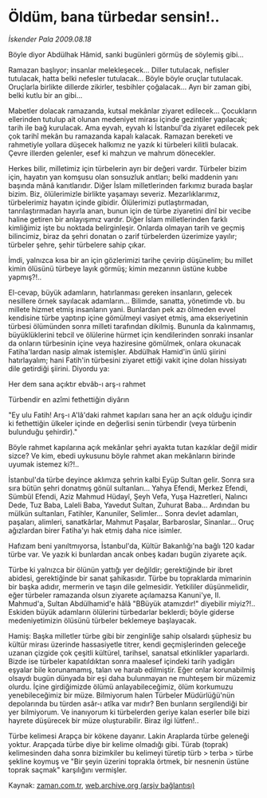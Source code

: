 # Öldüm, bana türbedar sensin!..

*İskender Pala 2009.08.18*

<tr><td class="metin" colspan="2" style="padding-top: 20px; padding-left: 5px; padding-right: 10px;">Böyle diyor Abdülhak Hâmid, sanki bugünleri görmüş de söylemiş gibi...</td></tr><tr><td class="metin" colspan="2" style="padding-top: 20px; padding-left: 5px; padding-right: 10px;"><p>Ramazan başlıyor; insanlar melekleşecek... Diller tutulacak, nefisler tutulacak, hatta belki nefesler tutulacak... Böyle böyle oruçlar tutulacak. Oruçlarla birlikte dillerde zikirler, tesbihler çoğalacak... Ayrı bir zaman gibi, belki kutlu bir an gibi... 
<p>Mabetler dolacak ramazanda, kutsal mekânlar ziyaret edilecek... Çocukların ellerinden tutulup ait olunan medeniyet mirası içinde gezintiler yapılacak; tarih ile bağ kurulacak. Ama eyvah, eyvah ki İstanbul'da ziyaret edilecek pek çok tarihî mekân bu ramazanda kapalı kalacak. Ramazan bereketi ve rahmetiyle yollara düşecek halkımız ne yazık ki türbeleri kilitli bulacak. Çevre illerden gelenler, esef ki mahzun ve mahrum dönecekler. 
<p>Herkes bilir, milletimiz için türbelerin ayrı bir değeri vardır. Türbeler bizim için, hayatın yan komşusu olan sonsuzluk anıtları; belki maddenin yanı başında mânâ kanıtlarıdır. Diğer İslam milletlerinden farkımız burada başlar bizim. Biz, ölülerimizle birlikte yaşamayı severiz. Mezarlıklarımız, türbelerimiz hayatın içinde gibidir. Ölülerimizi putlaştırmadan, tanrılaştırmadan hayırla anan, bunun için de türbe ziyaretini dinî bir vecibe haline getiren bir anlayışımız vardır. Diğer İslam milletlerinden farklı kimliğimiz işte bu noktada belirginleşir. Onlarda olmayan tarih ve geçmiş bilincimiz, biraz da şehri donatan o zarif türbelerden üzerimize yayılır; türbeler şehre, şehir türbelere sahip çıkar. 
<p>İmdi, yalnızca kısa bir an için gözlerimizi tarihe çevirip düşünelim; bu millet kimin ölüsünü türbeye layık görmüş; kimin mezarının üstüne kubbe yapmış?!.. 
<p>El-cevap, büyük adamların, hatırlanması gereken insanların, gelecek nesillere örnek sayılacak adamların... Bilimde, sanatta, yönetimde vb. bu millete hizmet etmiş insanların yani. Bunlardan pek azı ölmeden evvel kendisine türbe yaptırıp içine gömülmeyi vasiyet etmiş, ama ekseriyetinin türbesi ölümünden sonra milleti tarafından dikilmiş. Bununla da kalınmamış, büyüklüklerini tebcil ve ölülerine hürmet için kendilerinden sonraki insanlar da onların türbesinin içine veya haziresine gömülmek, onlara okunacak Fatiha'lardan nasip almak istemişler. Abdülhak Hamid'in ünlü şiirini hatırlayalım; hani Fatih'in türbesini ziyaret ettiği vakit içine dolan hissiyatı dile getirdiği şiirini. Diyordu ya: 
<p>Her dem sana açıktır ebvâb-ı arş-ı rahmet 
<p>Türbendir en azîmi fethettiğin diyârın 
<p>"Ey ulu Fatih! Arş-ı A'lâ'daki rahmet kapıları sana her an açık olduğu içindir ki fethettiğin ülkeler içinde en değerlisi senin türbendir (veya türbenin bulunduğu şehirdir)." 
<p>Böyle rahmet kapılarına açık mekânlar şehri ayakta tutan kazıklar değil midir sizce? Ve kim, ebedi uykusunu böyle rahmet akan mekânların birinde uyumak istemez ki?!.. 
<p>İstanbul'da türbe deyince aklımıza şehrin kalbi Eyüp Sultan gelir. Sonra sıra sıra bütün şehri donatmış gönül sultanları... Yahya Efendi, Merkez Efendi, Sümbül Efendi, Aziz Mahmud Hüdayî, Şeyh Vefa, Yuşa Hazretleri, Nalıncı Dede, Tuz Baba, Laleli Baba, Yavedut Sultan, Zuhurat Baba... Ardından bu mülkün sultanları, Fatihler, Kanuniler, Selimler... Sonra devlet adamları, paşaları, alimleri, sanatkârlar, Mahmut Paşalar, Barbaroslar, Sinanlar... Oruç ağızlardan birer Fatiha'yı hak etmiş daha nice isimler. 
<p>Hafızam beni yanıltmıyorsa, İstanbul'da, Kültür Bakanlığı'na bağlı 120 kadar türbe var. Ve yazık ki bunlardan ancak onbeş kadarı bugün ziyarete açık. 
<p>Türbe ki yalnızca bir ölünün yattığı yer değildir; gerektiğinde bir ibret abidesi, gerektiğinde bir sanat şahikasıdır. Türbe bu topraklarda mimarinin bir başka adıdır, mermerin ve taşın dile gelmesidir. Yetkililer düşünmelidir, eğer türbeler ramazanda olsun ziyarete açılamazsa Kanuni'ye, II. Mahmud'a, Sultan Abdülhamid'e hâlâ "BBüyük atamızdır!" diyebilir miyiz?!.. Eskiden büyük adamların ölülerini türbedarlar beklerdi; böyle giderse medeniyetimizin ölüsünü türbeler beklemeye başlayacak. 
<p>Hamiş: Başka milletler türbe gibi bir zenginliğe sahip olsalardı şüphesiz bu kültür mirası üzerinde hassasiyetle titrer, kendi geçmişlerinden geleceğe uzanan çizgide çok çeşitli kültürel, tarihsel, sanatsal etkinlikler yaparlardı. Bizde ise türbeler kapatıldıktan sonra maalesef içindeki tarih yadigârı eşyalar bile korunamamış, talan ve harab edilmiştir. Eğer onlar korunabilmiş olsaydı bugün dünyada bir eşi daha bulunmayan ne muhteşem bir müzemiz olurdu. İçine girdiğimizde ölümü anlayabileceğimiz, ölüm korkumuzu yenebileceğimiz bir müze. Bilmiyorum halen Türbeler Müdürlüğü'nün depolarında bu türden asâr-ı atîka var mıdır? Ben bunların sergilendiği bir yer bilmiyorum. Ve inanıyorum ki türbelerden geriye kalan eserler bile bizi hayrete düşürecek bir müze oluşturabilir. Biraz ilgi lütfen!..
<p>Türbe kelimesi Arapça bir kökene dayanır. Lakin Araplarda türbe geleneği yoktur. Arapçada türbe diye bir kelime olmadığı gibi. Türab (toprak) kelimesinden daha sonra bizimkiler bu kelimeyi türetip türb &gt; terba &gt; türbe şekline koymuş ve "Bir şeyin üzerini toprakla örtmek, bir nesnenin üstüne toprak saçmak" karşılığını vermişler.<br/></p></p></p></p></p></p></p></p></p></p></p></p></p></p></td></tr>

Kaynak: [zaman.com.tr](http://zaman.com.tr/yazar.do?yazino=881683), [web.archive.org (arşiv bağlantısı)](http://web.archive.org/web/20091029184129/http://www.zaman.com.tr:80/yazar.do?yazino=881683)
